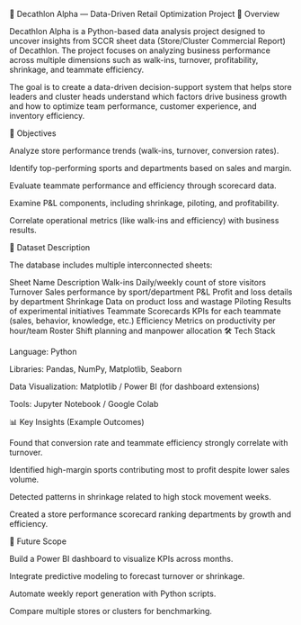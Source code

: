 🏅 Decathlon Alpha — Data-Driven Retail Optimization Project
📘 Overview

Decathlon Alpha is a Python-based data analysis project designed to uncover insights from SCCR sheet data (Store/Cluster Commercial Report) of Decathlon. The project focuses on analyzing business performance across multiple dimensions such as walk-ins, turnover, profitability, shrinkage, and teammate efficiency.

The goal is to create a data-driven decision-support system that helps store leaders and cluster heads understand which factors drive business growth and how to optimize team performance, customer experience, and inventory efficiency.

🎯 Objectives

Analyze store performance trends (walk-ins, turnover, conversion rates).

Identify top-performing sports and departments based on sales and margin.

Evaluate teammate performance and efficiency through scorecard data.

Examine P&L components, including shrinkage, piloting, and profitability.

Correlate operational metrics (like walk-ins and efficiency) with business results.

🧩 Dataset Description

The database includes multiple interconnected sheets:

Sheet Name	Description
Walk-ins	Daily/weekly count of store visitors
Turnover	Sales performance by sport/department
P&L	Profit and loss details by department
Shrinkage	Data on product loss and wastage
Piloting	Results of experimental initiatives
Teammate Scorecards	KPIs for each teammate (sales, behavior, knowledge, etc.)
Efficiency	Metrics on productivity per hour/team
Roster	Shift planning and manpower allocation
🛠️ Tech Stack

Language: Python

Libraries: Pandas, NumPy, Matplotlib, Seaborn

Data Visualization: Matplotlib / Power BI (for dashboard extensions)

Tools: Jupyter Notebook / Google Colab

📊 Key Insights (Example Outcomes)

Found that conversion rate and teammate efficiency strongly correlate with turnover.

Identified high-margin sports contributing most to profit despite lower sales volume.

Detected patterns in shrinkage related to high stock movement weeks.

Created a store performance scorecard ranking departments by growth and efficiency.

🚀 Future Scope

Build a Power BI dashboard to visualize KPIs across months.

Integrate predictive modeling to forecast turnover or shrinkage.

Automate weekly report generation with Python scripts.

Compare multiple stores or clusters for benchmarking.
